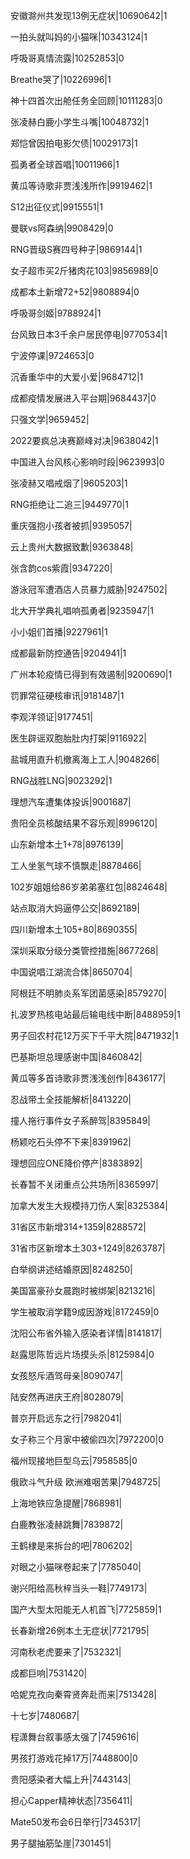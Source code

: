 安徽滁州共发现13例无症状|10690642|1

一拍头就叫妈的小猫咪|10343124|1

呼吸哥真情流露|10252853|0

Breathe哭了|10226996|1

神十四首次出舱任务全回顾|10111283|0

张凌赫白鹿小学生斗嘴|10048732|1

郑恺曾因拍电影欠债|10029173|1

孤勇者全球首唱|10011966|1

黄瓜等诗歌非贾浅浅所作|9919462|1

S12出征仪式|9915551|1

曼联vs阿森纳|9908429|0

RNG晋级S赛四号种子|9869144|1

女子超市买2斤猪肉花103|9856989|0

成都本土新增72+52|9808894|0

呼吸哥剑姬|9788924|1

台风致日本3千余户居民停电|9770534|1

宁波停课|9724653|0

沉香重华中的大爱小爱|9684712|1

成都疫情发展进入平台期|9684437|0

只强文学|9659452|

2022要疯总决赛巅峰对决|9638042|1

中国进入台风核心影响时段|9623993|0

张凌赫又唱戒烟了|9605203|1

RNG拒绝让二追三|9449770|1

重庆强抱小孩者被抓|9395057|

云上贵州大数据致歉|9363848|

张含韵cos紫霞|9347220|

游泳冠军遭酒店人员暴力威胁|9247502|

北大开学典礼唱响孤勇者|9235947|1

小小姐们首播|9227961|1

成都最新防控通告|9204941|1

广州本轮疫情已得到有效遏制|9200690|1

罚罪常征硬核审讯|9181487|1

李观洋领证|9177451|

医生辟谣双胞胎肚内打架|9116922|

盐城用直升机撤离海上工人|9048266|

RNG战胜LNG|9023292|1

理想汽车遭集体投诉|9001687|

贵阳全员核酸结果不容乐观|8996120|

山东新增本土1+78|8976139|

工人坐氢气球不慎飘走|8878466|

102岁姐姐给86岁弟弟塞红包|8824648|

站点取消大妈逼停公交|8692189|

四川新增本土105+80|8690355|

深圳采取分级分类管控措施|8677268|

中国说唱江湖流合体|8650704|

阿根廷不明肺炎系军团菌感染|8579270|

扎波罗热核电站最后输电线中断|8488959|1

男子回农村花12万买下千平大院|8471932|1

巴基斯坦总理感谢中国|8460842|

黄瓜等多首诗歌非贾浅浅创作|8436177|

忍战带土全技能解析|8413220|

撞人拖行事件女子系醉驾|8395849|

杨颖吃石头停不下来|8391962|

理想回应ONE降价停产|8383892|

长春暂不关闭重点公共场所|8365997|

加拿大发生大规模持刀伤人案|8325384|

31省区市新增314+1359|8288572|

31省市区新增本土303+1249|8263787|

白举纲讲述结婚原因|8248250|

美国富豪孙女晨跑时被绑架|8213216|

学生被取消学籍9成因游戏|8172459|0

沈阳公布省外输入感染者详情|8141817|

赵露思陈哲远片场摸头杀|8125984|0

女孩怒斥酒驾母亲|8090747|

陆安然再进庆王府|8028079|

普京开启远东之行|7982041|

女子称三个月家中被偷四次|7972200|0

福州现接地巨型乌云|7958585|0

俄欧斗气升级 欧洲难咽苦果|7948725|

上海地铁应急提醒|7868981|

白鹿教张凌赫跳舞|7839872|

王鹤棣是来拆台的吧|7806202|

对眼之小猫咪卷起来了|7785040|

谢兴阳给高秋梓当头一鞋|7749173|

国产大型太阳能无人机首飞|7725859|1

长春新增26例本土无症状|7721795|

河南秋老虎要来了|7532321|

成都巨响|7531420|

哈妮克孜向秦霄贤奔赴而来|7513428|

十七岁|7480687|

程潇舞台叙事感太强了|7459616|

男孩打游戏花掉17万|7448800|0

贵阳感染者大幅上升|7443143|

担心Capper精神状态|7356411|

Mate50发布会6日举行|7345317|

男子腿抽筋坠崖|7301451|

